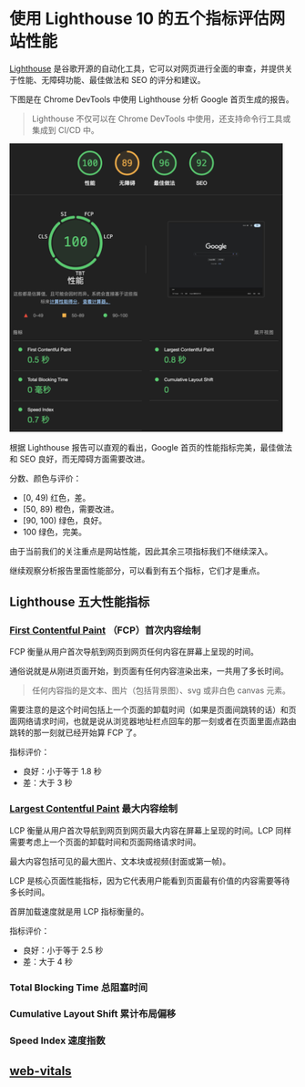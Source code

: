 # 使用 Lighthouse 10 的五个指标评估网站性能

[Lighthouse](https://github.com/GoogleChrome/lighthouse) 是谷歌开源的自动化工具，它可以对网页进行全面的审查，并提供关于性能、无障碍功能、最佳做法和 SEO 的评分和建议。

下图是在 Chrome DevTools 中使用 Lighthouse 分析 Google 首页生成的报告。

> Lighthouse 不仅可以在 Chrome DevTools 中使用，还支持命令行工具或集成到 CI/CD 中。

<img src='./assets/lighthouse.png' width='480px' />

根据 Lighthouse 报告可以直观的看出，Google 首页的性能指标完美，最佳做法和 SEO 良好，而无障碍方面需要改进。

分数、颜色与评价：

- [0, 49) 红色，差。
- [50, 89) 橙色，需要改进。
- [90, 100) 绿色，良好。
- 100 绿色，完美。

由于当前我们的关注重点是网站性能，因此其余三项指标我们不继续深入。

继续观察分析报告里面性能部分，可以看到有五个指标，它们才是重点。

## Lighthouse 五大性能指标

### [First Contentful Paint](https://web.dev/articles/fcp?hl=zh-cn) （FCP）首次内容绘制

FCP 衡量从用户首次导航到网页到网页任何内容在屏幕上呈现的时间。

通俗说就是从刚进页面开始，到页面有任何内容渲染出来，一共用了多长时间。

> 任何内容指的是文本、图片（包括背景图）、svg 或非白色 canvas 元素。

需要注意的是这个时间包括上一个页面的卸载时间（如果是页面间跳转的话）和页面网络请求时间，也就是说从浏览器地址栏点回车的那一刻或者在页面里面点路由跳转的那一刻就已经开始算 FCP 了。

指标评价：

- 良好：小于等于 1.8 秒
- 差：大于 3 秒

### [Largest Contentful Paint](https://web.dev/articles/lcp?hl=zh-cn) 最大内容绘制

LCP 衡量从用户首次导航到网页到网页最大内容在屏幕上呈现的时间。LCP 同样需要考虑上一个页面的卸载时间和页面网络请求时间。

最大内容包括可见的最大图片、文本块或视频(封面或第一帧)。

LCP 是核心页面性能指标，因为它代表用户能看到页面最有价值的内容需要等待多长时间。

首屏加载速度就是用 LCP 指标衡量的。

指标评价：

- 良好：小于等于 2.5 秒
- 差：大于 4 秒

### Total Blocking Time 总阻塞时间

### Cumulative Layout Shift 累计布局偏移

### Speed Index 速度指数

## [web-vitals](https://github.com/GoogleChrome/web-vitals)
